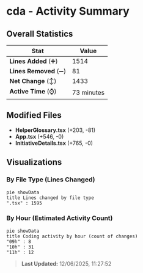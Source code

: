 # cda - Activity Summary 

## Overall Statistics

| Stat                   | Value                                                             |
| ---------------------- | ----------------------------------------------------------------- |
| **Lines Added** (➕)   | 1514                                          |
| **Lines Removed** (➖) | 81                                        |
| **Net Change** (↕)    | 1433                |
| **Active Time** (⌚)   | 73 minutes |


## Modified Files
- **HelperGlossary.tsx** (+203, -81)
- **App.tsx** (+546, -0)
- **InitiativeDetails.tsx** (+765, -0)

## Visualizations

### By File Type (Lines Changed)

```mermaid
pie showData
title Lines changed by file type
".tsx" : 1595
```

### By Hour (Estimated Activity Count)

```mermaid
pie showData
title Coding activity by hour (count of changes)
"09h" : 8
"10h" : 31
"11h" : 12
```


> **Last Updated:** 12/06/2025, 11:27:52